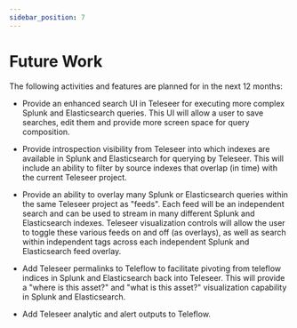 ```yaml
---
sidebar_position: 7
---
```

# Future Work

The following activities and features are planned for in the next 12 months:

- Provide an enhanced search UI in Teleseer for executing more complex Splunk and Elasticsearch queries.  This UI will allow a user to save searches, edit them and provide more screen space for query composition.
  
- Provide introspection visibility from Teleseer into which indexes are available in Splunk and Elasticsearch for querying by Teleseer. This will include an ability to filter by source indexes that overlap (in time) with the current Teleseer project.
  
- Provide an ability to overlay many Splunk or Elasticsearch queries within the same Teleseer project as "feeds".  Each feed will be an independent search and can be used to stream in many different Splunk and Elasticsearch indexes.  Teleseer visualization controls will allow the user to toggle these various feeds on and off (as overlays), as well as search within independent tags across each independent Splunk and Elasticsearch feed overlay.
  
- Add Teleseer permalinks to Teleflow to facilitate pivoting from teleflow indices in Splunk and Elasticsearch back into Teleseer.   This will provide a "where is this asset?" and "what is this asset?" visualization capability in Splunk and Elasticsearch.

- Add Teleseer analytic and alert outputs to Teleflow.  